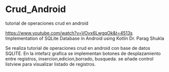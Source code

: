 # Crud_Android
tutorial de operaciones crud en android

https://www.youtube.com/watch?v=VOvx6LwgqOk&t=4513s
Implementation of SQLite Database in Android using Kotlin
Dr. Parag Shukla

Se realiza tutorial de operaciones crud en android con base de datos SQLITE.
En la intefarz grafica se implementan botones de desplazamiento entre registros, insercion,edicion,borrado, busqueda.
se añade control listview para visualizar listado de registros.


